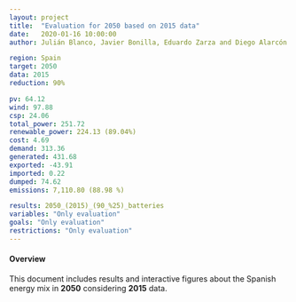 ```yaml
---
layout: project
title:  "Evaluation for 2050 based on 2015 data"
date:   2020-01-16 10:00:00
author: Julián Blanco, Javier Bonilla, Eduardo Zarza and Diego Alarcón

region: Spain
target: 2050
data: 2015
reduction: 90%

pv: 64.12
wind: 97.88
csp: 24.06
total_power: 251.72
renewable_power: 224.13 (89.04%)
cost: 4.69
demand: 313.36
generated: 431.68
exported: -43.91
imported: 0.22
dumped: 74.62
emissions: 7,110.80 (88.98 %)

results: 2050_(2015)_(90_%25)_batteries
variables: "Only evaluation"
goals: "Only evaluation"
restrictions: "Only evaluation"
---
```

#### Overview
This document includes results and interactive figures about the Spanish energy mix in **2050** considering **2015** data.
<br>
<br>
